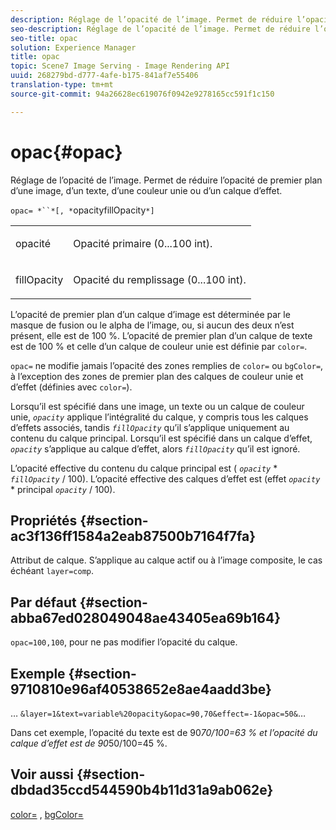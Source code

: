 ```yaml
---
description: Réglage de l’opacité de l’image. Permet de réduire l’opacité de premier plan d’une image, d’un texte, d’une couleur unie ou d’un calque d’effet.
seo-description: Réglage de l’opacité de l’image. Permet de réduire l’opacité de premier plan d’une image, d’un texte, d’une couleur unie ou d’un calque d’effet.
seo-title: opac
solution: Experience Manager
title: opac
topic: Scene7 Image Serving - Image Rendering API
uuid: 268279bd-d777-4afe-b175-841af7e55406
translation-type: tm+mt
source-git-commit: 94a26628ec619076f0942e9278165cc591f1c150

---
```



# opac{#opac}

Réglage de l’opacité de l’image. Permet de réduire l’opacité de premier plan d’une image, d’un texte, d’une couleur unie ou d’un calque d’effet.

`opac= *``*[, *`opacityfillOpacity`*]`

<table id="simpletable_DA4B5D86C496480886FADB284AD6047F"> 
 <tr class="strow"> 
  <td class="stentry"> <p><span class="varname"> opacité</span> </p> </td> 
  <td class="stentry"> <p>Opacité primaire (0...100 int). </p></td> 
 </tr> 
 <tr class="strow"> 
  <td class="stentry"> <p><span class="varname"> fillOpacity</span> </p></td> 
  <td class="stentry"> <p>Opacité du remplissage (0...100 int). </p></td> 
 </tr> 
</table>

L’opacité de premier plan d’un calque d’image est déterminée par le masque de fusion ou le alpha de l’image, ou, si aucun des deux n’est présent, elle est de 100 %. L’opacité de premier plan d’un calque de texte est de 100 % et celle d’un calque de couleur unie est définie par `color=`.

`opac=` ne modifie jamais l’opacité des zones remplies de `color=` ou `bgColor=`, à l’exception des zones de premier plan des calques de couleur unie et d’effet (définies avec `color=`).

Lorsqu’il est spécifié dans une image, un texte ou un calque de couleur unie, *`opacity`* applique l’intégralité du calque, y compris tous les calques d’effets associés, tandis *`fillOpacity`* qu’il s’applique uniquement au contenu du calque principal. Lorsqu’il est spécifié dans un calque d’effet, *`opacity`* s’applique au calque d’effet, alors *`fillOpacity`* qu’il est ignoré.

L’opacité effective du contenu du calque principal est ( *`opacity`* * *`fillOpacity`* / 100). L’opacité effective des calques d’effet est (effet *`opacity`* * principal *`opacity`* / 100).

## Propriétés {#section-ac3f136ff1584a2eab87500b7164f7fa}

Attribut de calque. S’applique au calque actif ou à l’image composite, le cas échéant `layer=comp`.

## Par défaut {#section-abba67ed028049048ae43405ea69b164}

`opac=100,100`, pour ne pas modifier l’opacité du calque.

## Exemple {#section-9710810e96af40538652e8ae4aadd3be}

… `&layer=1&text=variable%20opacity&opac=90,70&effect=-1&opac=50&`…

Dans cet exemple, l’opacité du texte est de 90*70/100=63 % et l’opacité du calque d’effet est de 90*50/100=45 %.

## Voir aussi {#section-dbdad35ccd544590b4b11d31a9ab062e}

[color=](/help/aem-is-ir-api/is-api/http-ref/image-serving-api-ref/c-http-protocol-reference/c-data-types/r-is-http-color.md) , [bgColor=](../../../../../is-api/http-ref/image-serving-api-ref/c-http-protocol-reference/c-command-reference/r-bgcolor.md#reference-441371ba4ef54fe781887c5ae448f6ab)
